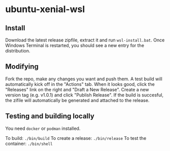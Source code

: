 # ubuntu-xenial-wsl

## Install

Download the latest release zipfile, extract it and run `wsl-install.bat`.
Once Windows Terminal is restarted, you should see a new entry for the distribution.

## Modifying

Fork the repo, make any changes you want and push them. A test build will automatically kick off in the "Actions" tab.
When it looks good, click the "Releases" link on the right and "Draft a New Release". Create a new version tag (e.g. v1.0.1) and click "Publish Release".
If the build is succesful, the zifile will automatically be generated and attached to the release.

## Testing and building locally

You need `docker` or `podman` installed. 

To build: `./bin/build`
To create a release: `./bin/release`
To test the container: `./bin/shell`

